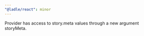 ```yaml
---
"@ladle/react": minor
---
```


Provider has access to story.meta values through a new argument storyMeta.
